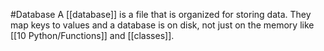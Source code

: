 #Database 
A [[database]] is a file that is organized for storing data. They map keys to values and a database is on disk, not just on the memory like [[10 Python/Functions]] and [[classes]].